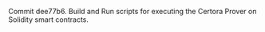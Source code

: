 Commit dee77b6.                    Build and Run scripts for executing the Certora Prover on Solidity smart contracts.